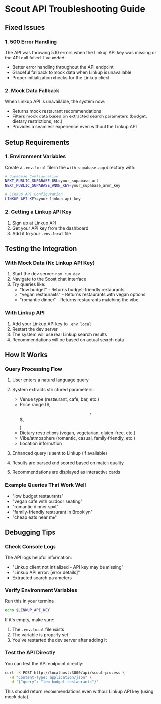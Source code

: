 # Scout API Troubleshooting Guide

## Fixed Issues

### 1. **500 Error Handling**
The API was throwing 500 errors when the Linkup API key was missing or the API call failed. I've added:
- Better error handling throughout the API endpoint
- Graceful fallback to mock data when Linkup is unavailable
- Proper initialization checks for the Linkup client

### 2. **Mock Data Fallback**
When Linkup API is unavailable, the system now:
- Returns mock restaurant recommendations
- Filters mock data based on extracted search parameters (budget, dietary restrictions, etc.)
- Provides a seamless experience even without the Linkup API

## Setup Requirements

### 1. **Environment Variables**
Create a `.env.local` file in the `with-supabase-app` directory with:

```bash
# Supabase Configuration
NEXT_PUBLIC_SUPABASE_URL=your_supabase_url
NEXT_PUBLIC_SUPABASE_ANON_KEY=your_supabase_anon_key

# Linkup API Configuration
LINKUP_API_KEY=your_linkup_api_key
```

### 2. **Getting a Linkup API Key**
1. Sign up at [Linkup API](https://www.linkup.so/)
2. Get your API key from the dashboard
3. Add it to your `.env.local` file

## Testing the Integration

### With Mock Data (No Linkup API Key)
1. Start the dev server: `npm run dev`
2. Navigate to the Scout chat interface
3. Try queries like:
   - "low budget" - Returns budget-friendly restaurants
   - "vegan restaurants" - Returns restaurants with vegan options
   - "romantic dinner" - Returns restaurants matching the vibe

### With Linkup API
1. Add your Linkup API key to `.env.local`
2. Restart the dev server
3. The system will use real Linkup search results
4. Recommendations will be based on actual search data

## How It Works

### Query Processing Flow
1. User enters a natural language query
2. System extracts structured parameters:
   - Venue type (restaurant, cafe, bar, etc.)
   - Price range ($, $$, $$$, $$$$)
   - Dietary restrictions (vegan, vegetarian, gluten-free, etc.)
   - Vibe/atmosphere (romantic, casual, family-friendly, etc.)
   - Location information

3. Enhanced query is sent to Linkup (if available)
4. Results are parsed and scored based on match quality
5. Recommendations are displayed as interactive cards

### Example Queries That Work Well
- "low budget restaurants"
- "vegan cafe with outdoor seating"
- "romantic dinner spot"
- "family-friendly restaurant in Brooklyn"
- "cheap eats near me"

## Debugging Tips

### Check Console Logs
The API logs helpful information:
- "Linkup client not initialized - API key may be missing"
- "Linkup API error: [error details]"
- Extracted search parameters

### Verify Environment Variables
Run this in your terminal:
```bash
echo $LINKUP_API_KEY
```

If it's empty, make sure:
1. The `.env.local` file exists
2. The variable is properly set
3. You've restarted the dev server after adding it

### Test the API Directly
You can test the API endpoint directly:
```bash
curl -X POST http://localhost:3000/api/scout-process \
  -H "Content-Type: application/json" \
  -d '{"query": "low budget restaurants"}'
```

This should return recommendations even without Linkup API key (using mock data).

